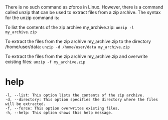 # 

There is no such command as zforce in Linux. However, there is a command called unzip that can be used to extract files from a zip archive. The syntax for the unzip command is:

To list the contents of the zip archive my_archive.zip:
`unzip -l my_archive.zip`

To extract the files from the zip archive my_archive.zip to the directory /home/user/data:
`unzip -d /home/user/data my_archive.zip`

To extract the files from the zip archive my_archive.zip and overwrite existing files:
`unzip -f my_archive.zip`

# help 

```
-l, --list: This option lists the contents of the zip archive.
-d, --directory: This option specifies the directory where the files will be extracted.
-f, --force: This option overwrites existing files.
-h, --help: This option shows this help message.
```
